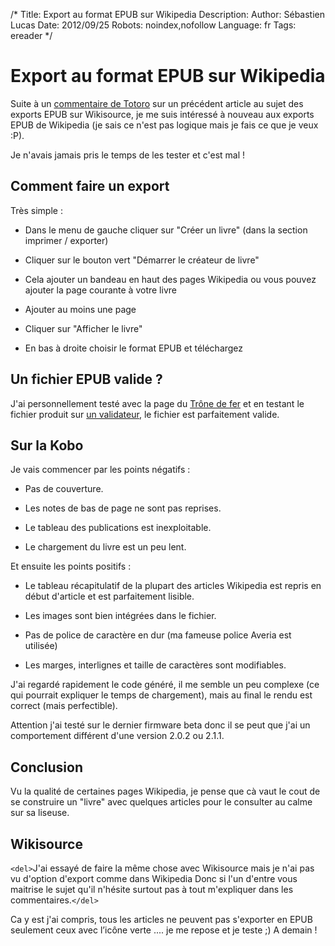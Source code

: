 /*
Title: Export au format EPUB sur Wikipedia
Description: 
Author: Sébastien Lucas
Date: 2012/09/25
Robots: noindex,nofollow
Language: fr
Tags: ereader
*/
# Export au format EPUB sur Wikipedia

Suite à un [commentaire de Totoro](https://blog.slucas.fr/blog/kobo-ereader-touch-34#comment-660824006) sur un précédent article au sujet des exports EPUB sur Wikisource, je me suis intéressé à nouveau aux exports EPUB de Wikipedia (je sais ce n'est pas logique mais je fais ce que je veux :P).

Je n'avais jamais pris le temps de les tester et c'est mal !

## Comment faire un export

Très simple : 

*	Dans le menu de gauche cliquer sur "Créer un livre" (dans la section imprimer / exporter)

*	Cliquer sur le bouton vert "Démarrer le créateur de livre"

*	Cela ajouter un bandeau en haut des pages Wikipedia ou vous pouvez ajouter la page courante à votre livre

*	Ajouter au moins une page

*	Cliquer sur "Afficher le livre"

*	En bas à droite choisir le format EPUB et téléchargez

## Un fichier EPUB valide ?

J'ai personnellement testé avec la page du [Trône de fer](http://fr.wikipedia.org/wiki/Le_Tr%C3%B4ne_de_fer) et en testant le fichier produit sur [un validateur](http://validator.idpf.org/), le fichier est parfaitement valide.
## Sur la Kobo

Je vais commencer par les points négatifs :

*	Pas de couverture.

*	Les notes de bas de page ne sont pas reprises.

*	Le tableau des publications est inexploitable.

*	Le chargement du livre est un peu lent.

Et ensuite les points positifs :

*	Le tableau récapitulatif de la plupart des articles Wikipedia est repris en début d'article  et est parfaitement lisible.

*	Les images sont bien intégrées dans le fichier.

*	Pas de police de caractère en dur (ma fameuse police Averia est utilisée)

*	Les marges, interlignes et taille de caractères sont modifiables.

J'ai regardé rapidement le code généré, il me semble un peu complexe (ce qui pourrait expliquer le temps de chargement), mais au final le rendu est correct (mais perfectible).

Attention j'ai testé sur le dernier firmware beta donc il se peut que j'ai un comportement différent d'une version 2.0.2 ou 2.1.1.
## Conclusion

Vu la qualité de certaines pages Wikipedia, je pense que cà vaut le cout de se construire un "livre" avec quelques articles pour le consulter au calme sur sa liseuse.
## Wikisource

`<del>`J'ai essayé de faire la même chose avec Wikisource mais je n'ai pas vu d'option d'export comme dans Wikipedia Donc si l'un d'entre vous maitrise le sujet qu'il n'hésite surtout pas à tout m'expliquer dans les commentaires.`</del>`

Ca y est j'ai compris, tous les articles ne peuvent pas s'exporter en EPUB seulement ceux avec l’icône verte .... je me repose et je teste ;) A demain !

